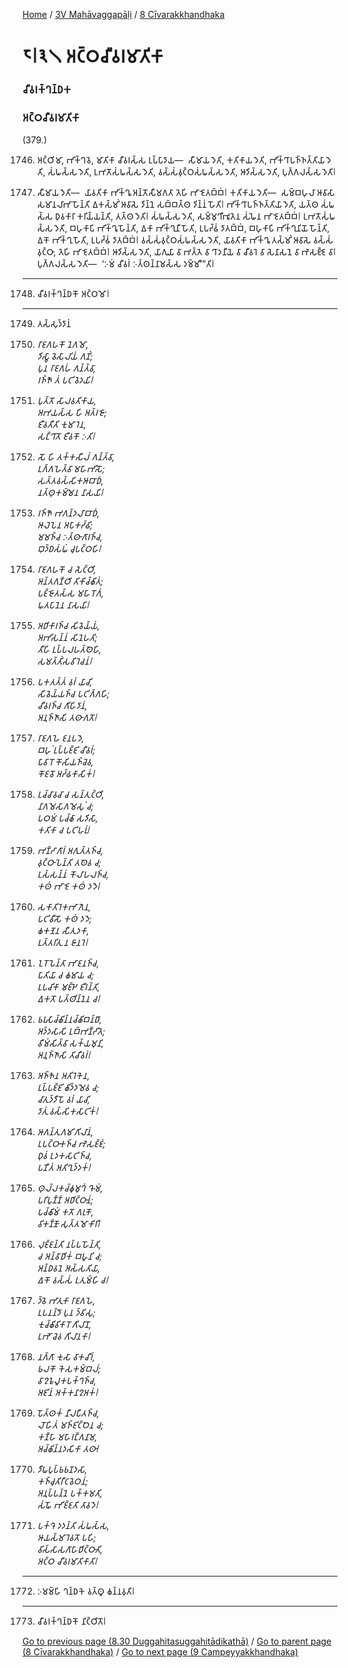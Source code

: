 
[Home](/) / [3V Mahāvaggapāḷi](/tipitaka/3V.md) / [8 Cīvarakkhandhaka](/tipitaka/3V/8.md)

# 𑁮𑁇𑁩𑁧 𑀅𑀝𑁆𑀞𑀘𑀻𑀯𑀭𑀫𑀸𑀢𑀺𑀓𑀸

### 𑀘𑀻𑀯𑀭𑀓𑁆𑀔𑀦𑁆𑀥𑀓

### 𑀅𑀝𑁆𑀞𑀘𑀻𑀯𑀭𑀫𑀸𑀢𑀺𑀓𑀸

(379.)

1746. 𑀅𑀝𑁆𑀞𑀺𑀫𑀸, 𑀪𑀺𑀓𑁆𑀔𑀯𑁂, 𑀫𑀸𑀢𑀺𑀓𑀸 𑀘𑀻𑀯𑀭𑀲𑁆𑀲 𑀉𑀧𑁆𑀧𑀸𑀤𑀸𑀬—  𑀲𑀻𑀫𑀸𑀬 𑀤𑁂𑀢𑀺, 𑀓𑀢𑀺𑀓𑀸𑀬 𑀤𑁂𑀢𑀺, 𑀪𑀺𑀓𑁆𑀔𑀸𑀧𑀜𑁆𑀜𑀢𑁆𑀢𑀺𑀬𑀸 𑀤𑁂𑀢𑀺, 𑀲𑀁𑀖𑀲𑁆𑀲 𑀤𑁂𑀢𑀺, 𑀉𑀪𑀢𑁄𑀲𑀁𑀖𑀲𑁆𑀲 𑀤𑁂𑀢𑀺, 𑀯𑀲𑁆𑀲𑀁𑀯𑀼𑀝𑁆𑀞𑀲𑀁𑀖𑀲𑁆𑀲 𑀤𑁂𑀢𑀺, 𑀆𑀤𑀺𑀲𑁆𑀲 𑀤𑁂𑀢𑀺, 𑀧𑀼𑀕𑁆𑀕𑀮𑀲𑁆𑀲 𑀤𑁂𑀢𑀺𑁇

1747. 𑀲𑀻𑀫𑀸𑀬 𑀤𑁂𑀢𑀺—  𑀬𑀸𑀯𑀢𑀺𑀓𑀸 𑀪𑀺𑀓𑁆𑀔𑀽 𑀅𑀦𑁆𑀢𑁄𑀲𑀻𑀫𑀕𑀢𑀸 𑀢𑁂𑀳𑀺 𑀪𑀸𑀚𑁂𑀢𑀩𑁆𑀩𑀁𑁇 𑀓𑀢𑀺𑀓𑀸𑀬 𑀤𑁂𑀢𑀺—  𑀲𑀫𑁆𑀩𑀳𑀼𑀮𑀸 𑀆𑀯𑀸𑀲𑀸 𑀲𑀫𑀸𑀦𑀮𑀸𑀪𑀸 𑀳𑁄𑀦𑁆𑀢𑀺 𑀏𑀓𑀲𑁆𑀫𑀺𑀁 𑀆𑀯𑀸𑀲𑁂 𑀤𑀺𑀦𑁆𑀦𑁂 𑀲𑀩𑁆𑀩𑀢𑁆𑀣 𑀤𑀺𑀦𑁆𑀦𑀁 𑀳𑁄𑀢𑀺𑁇 𑀪𑀺𑀓𑁆𑀔𑀸𑀧𑀜𑁆𑀜𑀢𑁆𑀢𑀺𑀬𑀸 𑀤𑁂𑀢𑀺, 𑀬𑀢𑁆𑀣 𑀲𑀁𑀖𑀲𑁆𑀲 𑀥𑀼𑀯𑀓𑀸𑀭𑀸 𑀓𑀭𑀺𑀬𑁆𑀬𑀦𑁆𑀢𑀺, 𑀢𑀢𑁆𑀣 𑀤𑁂𑀢𑀺𑁇 𑀲𑀁𑀖𑀲𑁆𑀲 𑀤𑁂𑀢𑀺, 𑀲𑀫𑁆𑀫𑀼𑀔𑀻𑀪𑀽𑀢𑁂𑀦 𑀲𑀁𑀖𑁂𑀦 𑀪𑀸𑀚𑁂𑀢𑀩𑁆𑀩𑀁𑁇 𑀉𑀪𑀢𑁄𑀲𑀁𑀖𑀲𑁆𑀲 𑀤𑁂𑀢𑀺, 𑀩𑀳𑀼𑀓𑀸𑀧𑀺 𑀪𑀺𑀓𑁆𑀔𑀽 𑀳𑁄𑀦𑁆𑀢𑀺, 𑀏𑀓𑀸 𑀪𑀺𑀓𑁆𑀔𑀼𑀦𑀻 𑀳𑁄𑀢𑀺, 𑀉𑀧𑀟𑁆𑀠𑀁 𑀤𑀸𑀢𑀩𑁆𑀩𑀁, 𑀩𑀳𑀼𑀓𑀸𑀧𑀺 𑀪𑀺𑀓𑁆𑀔𑀼𑀦𑀺𑀬𑁄 𑀳𑁄𑀦𑁆𑀢𑀺, 𑀏𑀓𑁄 𑀪𑀺𑀓𑁆𑀔𑀼 𑀳𑁄𑀢𑀺, 𑀉𑀧𑀟𑁆𑀠𑀁 𑀤𑀸𑀢𑀩𑁆𑀩𑀁𑁇 𑀯𑀲𑁆𑀲𑀁𑀯𑀼𑀝𑁆𑀞𑀲𑀁𑀖𑀲𑁆𑀲 𑀤𑁂𑀢𑀺, 𑀬𑀸𑀯𑀢𑀺𑀓𑀸 𑀪𑀺𑀓𑁆𑀔𑀽 𑀢𑀲𑁆𑀫𑀺𑀁 𑀆𑀯𑀸𑀲𑁂 𑀯𑀲𑁆𑀲𑀁𑀯𑀼𑀝𑁆𑀞𑀸, 𑀢𑁂𑀳𑀺 𑀪𑀸𑀚𑁂𑀢𑀩𑁆𑀩𑀁𑁇 𑀆𑀤𑀺𑀲𑁆𑀲 𑀤𑁂𑀢𑀺, 𑀬𑀸𑀕𑀼𑀬𑀸 𑀯𑀸 𑀪𑀢𑁆𑀢𑁂 𑀯𑀸 𑀔𑀸𑀤𑀦𑀻𑀬𑁂 𑀯𑀸 𑀘𑀻𑀯𑀭𑁂 𑀯𑀸 𑀲𑁂𑀦𑀸𑀲𑀦𑁂 𑀯𑀸 𑀪𑁂𑀲𑀚𑁆𑀚𑁂 𑀯𑀸𑁇 𑀧𑀼𑀕𑁆𑀕𑀮𑀲𑁆𑀲 𑀤𑁂𑀢𑀺—  ‘𑀇𑀫𑀁 𑀘𑀻𑀯𑀭𑀁 𑀇𑀢𑁆𑀣𑀦𑁆𑀦𑀸𑀫𑀲𑁆𑀲 𑀤𑀫𑁆𑀫𑀻’”𑀢𑀺𑁇

---

1748. 𑀘𑀻𑀯𑀭𑀓𑁆𑀔𑀦𑁆𑀥𑀓𑁄 𑀅𑀝𑁆𑀞𑀫𑁄𑁇



---

1749. 𑀢𑀲𑁆𑀲𑀼𑀤𑁆𑀤𑀸𑀦𑀁



1750. _𑀭𑀸𑀚𑀕𑀳𑀓𑁄 𑀦𑁂𑀕𑀫𑁄,_  
_𑀤𑀺𑀲𑁆𑀯𑀸 𑀯𑁂𑀲𑀸𑀮𑀺𑀬𑀁 𑀕𑀡𑀺𑀁;_  
_𑀧𑀼𑀦 𑀭𑀸𑀚𑀕𑀳𑀁 𑀕𑀦𑁆𑀢𑁆𑀯𑀸,_  
_𑀭𑀜𑁆𑀜𑁄 𑀢𑀁 𑀧𑀝𑀺𑀯𑁂𑀤𑀬𑀺𑁇_  


1751. _𑀧𑀼𑀢𑁆𑀢𑁄 𑀲𑀸𑀮𑀯𑀢𑀺𑀓𑀸𑀬,_  
_𑀅𑀪𑀬𑀲𑁆𑀲 𑀳𑀺 𑀅𑀢𑁆𑀭𑀚𑁄;_  
_𑀚𑀻𑀯𑀢𑀻𑀢𑀺 𑀓𑀼𑀫𑀸𑀭𑁂𑀦,_  
_𑀲𑀗𑁆𑀔𑀸𑀢𑁄 𑀚𑀻𑀯𑀓𑁄 𑀇𑀢𑀺𑁇_  


1752. _𑀲𑁄 𑀳𑀺 𑀢𑀓𑁆𑀓𑀲𑀻𑀮𑀁 𑀕𑀦𑁆𑀢𑁆𑀯𑀸,_  
_𑀉𑀕𑁆𑀕𑀳𑁂𑀢𑁆𑀯𑀸 𑀫𑀳𑀸𑀪𑀺𑀲𑁄;_  
_𑀲𑀢𑁆𑀢𑀯𑀲𑁆𑀲𑀺𑀓𑀆𑀩𑀸𑀥𑀁,_  
_𑀦𑀢𑁆𑀣𑀼𑀓𑀫𑁆𑀫𑁂𑀦 𑀦𑀸𑀲𑀬𑀺𑁇_  


1753. _𑀭𑀜𑁆𑀜𑁄 𑀪𑀕𑀦𑁆𑀤𑀮𑀸𑀩𑀸𑀥𑀁,_  
_𑀆𑀮𑁂𑀧𑁂𑀦 𑀅𑀧𑀸𑀓𑀟𑁆𑀠𑀺;_  
_𑀫𑀫𑀜𑁆𑀘 𑀇𑀢𑁆𑀣𑀸𑀕𑀸𑀭𑀜𑁆𑀘,_  
_𑀩𑀼𑀤𑁆𑀥𑀲𑀁𑀖𑀁 𑀘𑀼𑀧𑀝𑁆𑀞𑀳𑀺𑁇_  


1754. _𑀭𑀸𑀚𑀕𑀳𑀓𑁄 𑀘 𑀲𑁂𑀝𑁆𑀞𑀺,_  
_𑀅𑀦𑁆𑀢𑀕𑀡𑁆𑀞𑀺 𑀢𑀺𑀓𑀺𑀘𑁆𑀙𑀺𑀢𑀁;_  
_𑀧𑀚𑁆𑀚𑁄𑀢𑀲𑁆𑀲 𑀫𑀳𑀸𑀭𑁄𑀕𑀁,_  
_𑀖𑀢𑀧𑀸𑀦𑁂𑀦 𑀦𑀸𑀲𑀬𑀺𑁇_  


1755. _𑀅𑀥𑀺𑀓𑀸𑀭𑀜𑁆𑀘 𑀲𑀺𑀯𑁂𑀬𑁆𑀬𑀁,_  
_𑀅𑀪𑀺𑀲𑀦𑁆𑀦𑀁 𑀲𑀺𑀦𑁂𑀳𑀢𑀺;_  
_𑀢𑀻𑀳𑀺 𑀉𑀧𑁆𑀧𑀮𑀳𑀢𑁆𑀣𑁂𑀳𑀺,_  
_𑀲𑀫𑀢𑁆𑀢𑀺𑀁𑀲𑀯𑀺𑀭𑁂𑀘𑀦𑀁𑁇_  


1756. _𑀧𑀓𑀢𑀢𑁆𑀢𑀁 𑀯𑀭𑀁 𑀬𑀸𑀘𑀺,_  
_𑀲𑀺𑀯𑁂𑀬𑁆𑀬𑀜𑁆𑀘 𑀧𑀝𑀺𑀕𑁆𑀕𑀳𑀺;_  
_𑀘𑀻𑀯𑀭𑀜𑁆𑀘 𑀕𑀺𑀳𑀺𑀤𑀸𑀦𑀁,_  
_𑀅𑀦𑀼𑀜𑁆𑀜𑀸𑀲𑀺 𑀢𑀣𑀸𑀕𑀢𑁄𑁇_  


1757. _𑀭𑀸𑀚𑀕𑀳𑁂 𑀚𑀦𑀧𑀤𑁂,_  
_𑀩𑀳𑀼𑀁 𑀉𑀧𑁆𑀧𑀚𑁆𑀚𑀺 𑀘𑀻𑀯𑀭𑀁;_  
_𑀧𑀸𑀯𑀸𑀭𑁄 𑀓𑁄𑀲𑀺𑀬𑀜𑁆𑀘𑁂𑀯,_  
_𑀓𑁄𑀚𑀯𑁄 𑀅𑀟𑁆𑀠𑀓𑀸𑀲𑀺𑀓𑀁𑁇_  


1758. _𑀉𑀘𑁆𑀘𑀸𑀯𑀘𑀸 𑀘 𑀲𑀦𑁆𑀢𑀼𑀝𑁆𑀞𑀺,_  
_𑀦𑀸𑀕𑀫𑁂𑀲𑀸𑀕𑀫𑁂𑀲𑀼𑀁 𑀘;_  
_𑀧𑀞𑀫𑀁 𑀧𑀘𑁆𑀙𑀸 𑀲𑀤𑀺𑀲𑀸,_  
_𑀓𑀢𑀺𑀓𑀸 𑀘 𑀧𑀝𑀺𑀳𑀭𑀼𑀁𑁇_  


1759. _𑀪𑀡𑁆𑀟𑀸𑀕𑀸𑀭𑀁 𑀅𑀕𑀼𑀢𑁆𑀢𑀜𑁆𑀘,_  
_𑀯𑀼𑀝𑁆𑀞𑀸𑀧𑁂𑀦𑁆𑀢𑀺 𑀢𑀣𑁂𑀯 𑀘;_  
_𑀉𑀲𑁆𑀲𑀦𑁆𑀦𑀁 𑀓𑁄𑀮𑀸𑀳𑀮𑀜𑁆𑀘,_  
_𑀓𑀣𑀁 𑀪𑀸𑀚𑁂 𑀓𑀣𑀁 𑀤𑀤𑁂𑁇_  


1760. _𑀲𑀓𑀸𑀢𑀺𑀭𑁂𑀓𑀪𑀸𑀕𑁂𑀦,_  
_𑀧𑀝𑀺𑀯𑀻𑀲𑁄 𑀓𑀣𑀁 𑀤𑀤𑁂;_  
_𑀙𑀓𑀡𑁂𑀦 𑀲𑀻𑀢𑀼𑀤𑀓𑀸,_  
_𑀉𑀢𑁆𑀢𑀭𑀺𑀢𑀼 𑀦 𑀚𑀸𑀦𑀭𑁂𑁇_  


1761. _𑀑𑀭𑁄𑀧𑁂𑀦𑁆𑀢𑀸 𑀪𑀸𑀚𑀦𑀜𑁆𑀘,_  
_𑀧𑀸𑀢𑀺𑀬𑀸 𑀘 𑀙𑀫𑀸𑀬 𑀘;_  
_𑀉𑀧𑀘𑀺𑀓𑀸 𑀫𑀚𑁆𑀛𑁂 𑀚𑀻𑀭𑀦𑁆𑀢𑀺,_  
_𑀏𑀓𑀢𑁄 𑀧𑀢𑁆𑀣𑀺𑀦𑁆𑀦𑁂𑀦 𑀘𑁇_  


1762. _𑀨𑀭𑀼𑀲𑀸𑀘𑁆𑀙𑀺𑀦𑁆𑀦𑀘𑁆𑀙𑀺𑀩𑀦𑁆𑀥𑀸,_  
_𑀅𑀤𑁆𑀤𑀲𑀸𑀲𑀺 𑀉𑀩𑁆𑀪𑀡𑁆𑀟𑀺𑀢𑁂;_  
_𑀯𑀻𑀫𑀁𑀲𑀺𑀢𑁆𑀯𑀸 𑀲𑀓𑁆𑀬𑀫𑀼𑀦𑀺,_  
_𑀅𑀦𑀼𑀜𑁆𑀜𑀸𑀲𑀺 𑀢𑀺𑀘𑀻𑀯𑀭𑀁𑁇_  


1763. _𑀅𑀜𑁆𑀜𑁂𑀦 𑀅𑀢𑀺𑀭𑁂𑀓𑁂𑀦,_  
_𑀉𑀧𑁆𑀧𑀚𑁆𑀚𑀺 𑀙𑀺𑀤𑁆𑀤𑀫𑁂𑀯 𑀘;_  
_𑀘𑀸𑀢𑀼𑀤𑁆𑀤𑀻𑀧𑁄 𑀯𑀭𑀁 𑀬𑀸𑀘𑀺,_  
_𑀤𑀸𑀢𑀼𑀁 𑀯𑀲𑁆𑀲𑀺𑀓𑀲𑀸𑀝𑀺𑀓𑀁𑁇_  


1764. _𑀆𑀕𑀦𑁆𑀢𑀼𑀕𑀫𑀺𑀕𑀺𑀮𑀸𑀦𑀁,_  
_𑀉𑀧𑀝𑁆𑀞𑀸𑀓𑀜𑁆𑀘 𑀪𑁂𑀲𑀚𑁆𑀚𑀁;_  
_𑀥𑀼𑀯𑀁 𑀉𑀤𑀓𑀲𑀸𑀝𑀺𑀜𑁆𑀘,_  
_𑀧𑀡𑀻𑀢𑀁 𑀅𑀢𑀺𑀔𑀼𑀤𑁆𑀤𑀓𑀁𑁇_  


1765. _𑀣𑀼𑀮𑁆𑀮𑀓𑀘𑁆𑀙𑀼𑀫𑀼𑀔𑀁 𑀔𑁄𑀫𑀁,_  
_𑀧𑀭𑀺𑀧𑀼𑀡𑁆𑀡𑀁 𑀅𑀥𑀺𑀝𑁆𑀞𑀸𑀦𑀁;_  
_𑀧𑀘𑁆𑀙𑀺𑀫𑀁 𑀓𑀢𑁄 𑀕𑀭𑀼𑀓𑁄,_  
_𑀯𑀺𑀓𑀡𑁆𑀡𑁄 𑀲𑀼𑀢𑁆𑀢𑀫𑁄𑀓𑀺𑀭𑀺𑁇_  


1766. _𑀮𑀼𑀚𑁆𑀚𑀦𑁆𑀢𑀺 𑀦𑀧𑁆𑀧𑀳𑁄𑀦𑁆𑀢𑀺,_  
_𑀘 𑀅𑀦𑁆𑀯𑀸𑀥𑀺𑀓𑀁 𑀩𑀳𑀽𑀦𑀺 𑀘;_  
_𑀅𑀦𑁆𑀥𑀯𑀦𑁂 𑀅𑀲𑁆𑀲𑀢𑀺𑀬𑀸,_  
_𑀏𑀓𑁄 𑀯𑀲𑁆𑀲𑀁 𑀉𑀢𑀼𑀫𑁆𑀳𑀺 𑀘𑁇_  


1767. _𑀤𑁆𑀯𑁂 𑀪𑀸𑀢𑀼𑀓𑀸 𑀭𑀸𑀚𑀕𑀳𑁂,_  
_𑀉𑀧𑀦𑀦𑁆𑀤𑁄 𑀧𑀼𑀦 𑀤𑁆𑀯𑀺𑀲𑀼;_  
_𑀓𑀼𑀘𑁆𑀙𑀺𑀯𑀺𑀓𑀸𑀭𑁄 𑀕𑀺𑀮𑀸𑀦𑁄,_  
_𑀉𑀪𑁄 𑀘𑁂𑀯 𑀕𑀺𑀮𑀸𑀦𑀓𑀸𑁇_  


1768. _𑀦𑀕𑁆𑀕𑀸 𑀓𑀼𑀲𑀸 𑀯𑀸𑀓𑀘𑀻𑀭𑀁,_  
_𑀨𑀮𑀓𑁄 𑀓𑁂𑀲𑀓𑀫𑁆𑀩𑀮𑀁;_  
_𑀯𑀸𑀍𑀒𑀮𑀽𑀓𑀧𑀓𑁆𑀔𑀜𑁆𑀘,_  
_𑀅𑀚𑀺𑀦𑀁 𑀅𑀓𑁆𑀓𑀦𑀸𑀍𑀅𑀓𑀁𑁇_  


1769. _𑀧𑁄𑀢𑁆𑀣𑀓𑀁 𑀦𑀻𑀮𑀧𑀻𑀢𑀜𑁆𑀘,_  
_𑀮𑁄𑀳𑀺𑀢𑀁 𑀫𑀜𑁆𑀚𑀺𑀝𑁆𑀞𑁂𑀦 𑀘;_  
_𑀓𑀡𑁆𑀳𑀸 𑀫𑀳𑀸𑀭𑀗𑁆𑀕𑀦𑀸𑀫,_  
_𑀅𑀘𑁆𑀙𑀺𑀦𑁆𑀦𑀤𑀲𑀺𑀓𑀸 𑀢𑀣𑀸𑁇_  


1770. _𑀤𑀻𑀖𑀧𑀼𑀧𑁆𑀨𑀨𑀡𑀤𑀲𑀸,_  
_𑀓𑀜𑁆𑀘𑀼𑀢𑀺𑀭𑀻𑀝𑀯𑁂𑀞𑀦𑀁;_  
_𑀅𑀦𑀼𑀧𑁆𑀧𑀦𑁆𑀦𑁂 𑀧𑀓𑁆𑀓𑀫𑀢𑀺,_  
_𑀲𑀁𑀖𑁄 𑀪𑀺𑀚𑁆𑀚𑀢𑀺 𑀢𑀸𑀯𑀤𑁂𑁇_  


1771. _𑀧𑀓𑁆𑀔𑁂 𑀤𑀤𑀦𑁆𑀢𑀺 𑀲𑀁𑀖𑀲𑁆𑀲,_  
_𑀆𑀬𑀲𑁆𑀫𑀸 𑀭𑁂𑀯𑀢𑁄 𑀧𑀳𑀺;_  
_𑀯𑀺𑀲𑁆𑀲𑀸𑀲𑀕𑀸𑀳𑀸𑀥𑀺𑀝𑁆𑀞𑀸𑀢𑀺,_  
_𑀅𑀝𑁆𑀞 𑀘𑀻𑀯𑀭𑀫𑀸𑀢𑀺𑀓𑀸𑀢𑀺𑁇_  


---

1772. 𑀇𑀫𑀫𑁆𑀳𑀺 𑀔𑀦𑁆𑀥𑀓𑁂 𑀯𑀢𑁆𑀣𑀽 𑀙𑀦𑁆𑀦𑀯𑀼𑀢𑀺𑁇



---

1773. 𑀘𑀻𑀯𑀭𑀓𑁆𑀔𑀦𑁆𑀥𑀓𑁄 𑀦𑀺𑀝𑁆𑀞𑀺𑀢𑁄𑁇



[Go to previous page (8.30 Duggahitasuggahitādikathā)](/tipitaka/3V/8/8.30.md) / [Go to parent page (8 Cīvarakkhandhaka)](/tipitaka/3V/8.md) / [Go to next page (9 Campeyyakkhandhaka)](/tipitaka/3V/9.md)


